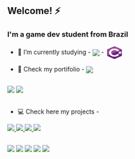 ## Welcome! ⚡
### I'm a game dev student from Brazil 

- 🌱 I’m currently studying - <img align="center" src="https://img.shields.io/badge/Unity-100000?style=for-the-badge&logo=unity&logoColor=white" target="_blank"></a> - <img align="center" alt="Rafa-Csharp" height="30" width="40" src="https://raw.githubusercontent.com/devicons/devicon/master/icons/csharp/csharp-original.svg">

- 🔭 Check my portifolio - <a href="https://dudubertoldev.itch.io" target="_blank"><img align="center" src="https://img.shields.io/badge/Itch.io-FA5C5C?style=for-the-badge&logo=itchdotio&logoColor=white" target="_blank"></a>
##
<div>
  <a href-"https://dudubertoldev.itch.io">
  <img height="180em" src="https://github-readme-stats.vercel.app/api?username=dudubertol&show_icons=true&theme=midnight-purple"/>
  <img height="180em" src="https://github-readme-stats.vercel.app/api/top-langs?username=dudubertol&layout=compact&theme=midnight-purple"/>
</div>

##
- 💻 Check here my projects - 
<div>
  <a href = "https://play.google.com/store/apps/details?id=com.DuduBertolDev.TickysHats" target="_blank"><img height="180em" src="https://github.com/DuduBertol/DuduBertol/assets/88258208/127f556e-85ad-44e1-910e-bf0a9da8b91d"/>
  <a href = "https://play.google.com/store/apps/details?id=com.dudubertoldev.rushia" target="_blank"><img height="180em" src="https://github.com/DuduBertol/DuduBertol/assets/88258208/1b9e437c-8ae7-4156-a6ee-749333c438b8"/>
  <a href = "https://play.google.com/store/apps/details?id=com.DuduBertolDev.MyBIOHome" target="_blank"><img height="180em" src="https://github.com/DuduBertol/DuduBertol/assets/88258208/743f344f-e071-479a-b67c-aa08a8ec37ff"/>
  <a href = "https://play.google.com/store/apps/details?id=com.DuduBertolDev.MyBIOHome" target="_blank"><img height="180em" src="https://github.com/DuduBertol/DuduBertol/assets/88258208/743f344f-e071-479a-b67c-aa08a8ec37ff" target="_blank"></a> 
</div>

##
<div> 
  <a href = "https://www.linkedin.com/in/eduardo-bertol" target="_blank"><img src="https://img.shields.io/badge/-LinkedIn-%230077B5?style=for-the-badge&logo=linkedin&logoColor=white" target="_blank"></a> 
  <a href="https://dudubertoldev.itch.io" target="_blank"><img src="https://img.shields.io/badge/Itch.io-FA5C5C?style=for-the-badge&logo=itchdotio&logoColor=white" target="_blank"></a>
  <a href = "https://twitter.com/dudubertoldev"><img src="https://img.shields.io/badge/Twitter-1DA1F2?style=for-the-badge&logo=twitter&logoColor=white" target="_blank"></a> 
  <a href="https://instagram.com/dudubertol_" target="_blank"><img src="https://img.shields.io/badge/-Instagram-%23E4405F?style=for-the-badge&logo=instagram&logoColor=white" target="_blank"></a>
  <a href = "mailto:dudubertoldev@gmail.com"><img src="https://img.shields.io/badge/-Gmail-%23333?style=for-the-badge&logo=gmail&logoColor=white" target="_blank"></a>
</div>

